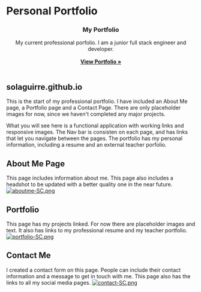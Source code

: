 # Personal Portfolio
<p align="center">
<i class="fas fa-globe-americas"></i>

  <h3 align="center"><strong>My Portfolio</strong></h3>

  <p align="center">
    My current professional porfolio. I am a junior full stack engineer and developer. 
    <br />
    <br />
    <a href="https://solaguirre.github.io/"><strong>View Portfolio »</strong></a>
    <br />
    <br />
   
  </p>
</p>

## solaguirre.github.io

This is the start of my professional portfolio. I have included an About Me page, a Portfolio page and a Contact Page. There are only placeholder images for now, since we haven't completed any major projects.

What you will see here is a functional application with working links and responsive images. The Nav bar is consisten on each page, and has links that let you navigate between the pages. The portfolio has my personal information, including a resume and an external teacher porfolio. 

## About Me Page
This page includes information about me. This page also includes a headshot to be updated with a better quality one in the near future. 
[![aboutme-SC.png](https://i.postimg.cc/QxS2pTqf/aboutme-SC.png)](https://postimg.cc/0bMXvrFS)

## Portfolio
This page has my projects linked. For now there are placeholder images and text. It also has links to my professional resume and my teacher portfolio.
[![portfolio-SC.png](https://i.postimg.cc/vHPK1dQj/portfolio-SC.png)](https://postimg.cc/dLy6XpZm)
## Contact Me
I created a contact form on this page. People can include their contact information and a message to get in touch with me. This page also has the links to all my social media pages. 
[![contact-SC.png](https://i.postimg.cc/1Rr2Qqby/contact-SC.png)](https://postimg.cc/ThhCjpRs)



